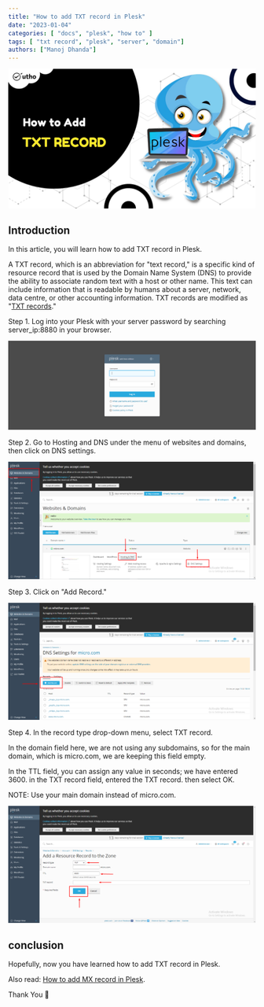```yaml
---
title: "How to add TXT record in Plesk"
date: "2023-01-04"
categories: [ "docs", "plesk", "how to" ]
tags: [ "txt record", "plesk", "server", "domain"]
authors: ["Manoj Dhanda"]
---
```


![How to add TXT record in Plesk](images/How-to-add-TXT-record-in-Plesk_utho.jpg)

## Introduction

In this article, you will learn how to add TXT record in Plesk.

A TXT record, which is an abbreviation for "text record," is a specific kind of resource record that is used by the Domain Name System (DNS) to provide the ability to associate random text with a host or other name. This text can include information that is readable by humans about a server, network, data centre, or other accounting information. TXT records are modified as "[TXT records](https://en.wikipedia.org/wiki/TXT_record)."

Step 1. Log into your Plesk with your server password by searching server\_ip:8880 in your browser.

![command output](images/image-679-1024x367.png)

Step 2. Go to Hosting and DNS under the menu of websites and domains, then click on DNS settings.

![command output](images/image-735-1024x485.png)

Step 3. Click on "Add Record."

![command output](images/image-736-1024x485.png)

Step 4. In the record type drop-down menu, select TXT record.

In the domain field here, we are not using any subdomains, so for the main domain, which is micro.com, we are keeping this field empty.

In the TTL field, you can assign any value in seconds; we have entered 3600. in the TXT record field, entered the TXT record. then select OK. 

NOTE: Use your main domain instead of micro.com.

![add TXT record in Plesk](images/image-741-1024x483.png)

## conclusion

Hopefully, now you have learned how to add TXT record in Plesk.

Also read: [How to add MX record in Plesk](https://utho.com/docs/tutorial/how-to-add-mx-record-in-plesk/).

Thank You 🙂
